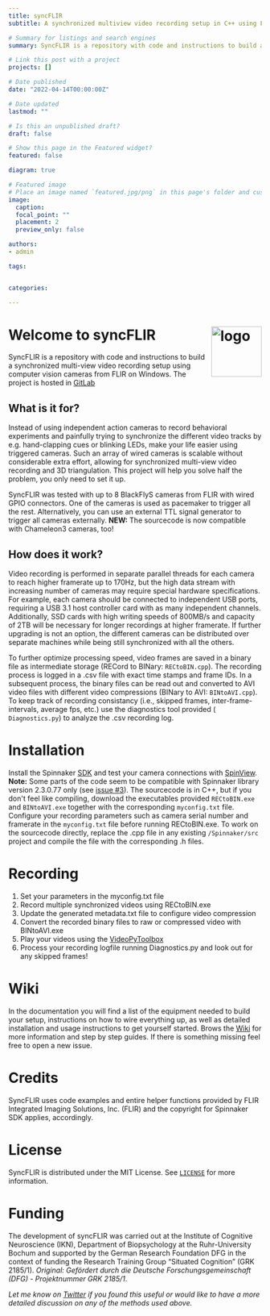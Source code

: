 ```yaml
---
title: syncFLIR
subtitle: A synchronized multiview video recording setup in C++ using FLIR cameras and Spinnaker SDK on Windows machines.

# Summary for listings and search engines
summary: SyncFLIR is a repository with code and instructions to build a synchronized multi-view video recording setup using computer vision cameras from FLIR on Windows.

# Link this post with a project
projects: []

# Date published
date: "2022-04-14T00:00:00Z"

# Date updated
lastmod: ""

# Is this an unpublished draft?
draft: false

# Show this page in the Featured widget?
featured: false

diagram: true

# Featured image
# Place an image named `featured.jpg/png` in this page's folder and customize its options here.
image:
  caption: 
  focal_point: ""
  placement: 2
  preview_only: false

authors:
- admin

tags:


categories:

---
```


# Welcome to syncFLIR  [<img src="./icon.png" alt="logo" align="right" width="100"/>](https://guillermohidalgogadea.com/)

SyncFLIR is a repository with code and instructions to build a synchronized multi-view video recording setup using computer vision cameras from FLIR on Windows. The project is hosted in [GitLab](https://gitlab.ruhr-uni-bochum.de/ikn/syncflir)

## What is it for?

Instead of using independent action cameras to record behavioral experiments and painfully trying to synchronize the different video tracks by e.g. hand-clapping cues or blinking LEDs, make your life easier using triggered cameras. Such an array of wired cameras is scalable without considerable extra effort, allowing for synchronized multi-view video recording and 3D triangulation. This project will help you solve half the problem, you only need to set it up.

SyncFLIR was tested with up to 8 BlackFlyS cameras from FLIR with wired GPIO connectors. One of the cameras is used as pacemaker to trigger all the rest. Alternatively, you can use an external TTL signal generator to trigger all cameras externally. **NEW:** The sourcecode is now compatible with Chameleon3 cameras, too!

## How does it work?

Video recording is performed in separate parallel threads for each camera to reach higher framerate up to 170Hz, but the high data stream with increasing number of cameras may require special hardware specifications. For example, each camera should be connected to independent USB ports, requiring a USB 3.1 host controller card with as many independent channels. Additionally, SSD cards with high writing speeds of 800MB/s and capacity of 2TB will be necessary for longer recordings at higher framerate. If further upgrading is not an option, the different cameras can be distributed over separate machines while being still synchronized with all the others.

To further optimize processing speed, video frames are saved in a binary file as intermediate storage (RECord to BINary: `RECtoBIN.cpp`). The recording process is logged in a .csv file with exact time stamps and frame IDs. In a subsequent process, the binary files can be read out and converted to AVI video files with different video compressions (BINary to AVI: `BINtoAVI.cpp`). To keep track of recording consistancy (i.e., skipped frames, inter-frame-intervals, average fps, etc.) use the diagnostics tool provided ( `Diagnostics.py`) to analyze the .csv recording log.

# Installation

Install the Spinnaker [SDK](http://softwareservices.flir.com/Spinnaker/latest/index.html) and test your camera connections with [SpinView](http://softwareservices.flir.com/Spinnaker/latest/page4.html). **Note:** Some parts of the code seem to be compatible with Spinnaker library version 2.3.0.77 only (see [issue #3](https://gitlab.ruhr-uni-bochum.de/ikn/syncflir/-/issues/3)). The sourcecode is in C++, but if you don't feel like compiling, download the executables provided `RECtoBIN.exe` and `BINtoAVI.exe` together with the corresponding `myconfig.txt` file. Configure your recording parameters such as camera serial number and framerate in the `myconfig.txt` file before running RECtoBIN.exe. To work on the sourcecode directly, replace the .cpp file in any existing  `/Spinnaker/src` project and compile the file with the corresponding .h files.

# Recording

1. Set your parameters in the myconfig.txt file
2. Record multiple synchronized videos using RECtoBIN.exe
3. Update the generated metadata.txt file to configure video compression
4. Convert the recorded binary files to raw or compressed video with BINtoAVI.exe
5. Play your videos using the [VideoPyToolbox](https://github.com/Guillermo-Hidalgo-Gadea/VideoPyToolbox)
6. Process your recording logfile running Diagnostics.py and look out for any skipped frames!

# Wiki 

In the documentation you will find a list of the equipment needed to build your setup, instructions on how to wire everything up, as well as detailed installation and usage instructions to get yourself started. Brows the [Wiki](https://gitlab.ruhr-uni-bochum.de/ikn/syncflir/-/wikis/Wiki) for more information and step by step guides. If there is something missing feel free to open a new issue.

# Credits

SyncFLIR uses code examples and entire helper functions provided by FLIR Integrated Imaging Solutions, Inc. (FLIR) and the copyright for Spinnaker SDK applies, accordingly.

# License

SyncFLIR is distributed under the MIT License. See [`LICENSE`](https://gitlab.ruhr-uni-bochum.de/ikn/syncflir/-/blob/master/LICENSE) for more information.

# Funding

The development of syncFLIR was carried out at the Institute of Cognitive Neuroscience (IKN), Department of Biopsychology at the Ruhr-University Bochum and supported by the German Research Foundation DFG in the context of funding the Research Training Group “Situated Cognition” (GRK 2185/1). *Original: Gefördert durch die Deutsche Forschungsgemeinschaft (DFG) - Projektnummer GRK 2185/1*.

*Let me know on [Twitter](https://twitter.com/G_HidalgoGadea) if you found this useful or would like to have a more detailed discussion on any of the methods used above.*

